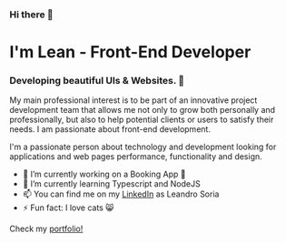### Hi there 👋

# I'm Lean - Front-End Developer
### Developing beautiful UIs & Websites. 📱

My main professional interest is to be part of an innovative project development team that allows me not only to grow both personally and professionally, but also to help potential clients or users to satisfy their needs. I am passionate about front-end development.

I'm a passionate person about technology and development looking for applications and web pages performance, functionality and design.

- 🔭 I’m currently working on a Booking App 🏨
- 🌱 I’m currently learning Typescript and NodeJS
- 📫 You can find me on my [LinkedIn](https://www.linkedin.com/in/leandro-d-soria/) as Leandro Soria
- ⚡ Fun fact: I love cats 😸


Check my [portfolio!](https://leandsoria.vercel.app/)
